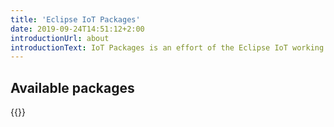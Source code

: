 ```yaml
---
title: 'Eclipse IoT Packages'
date: 2019-09-24T14:51:12+2:00
introductionUrl: about
introductionText: IoT Packages is an effort of the Eclipse IoT working group, to create easy to deploy Eclipse IoT based, end-to-end scenarios on top of Kubernetes and Helm. 
---
```


## Available packages

{{<packages>}}
